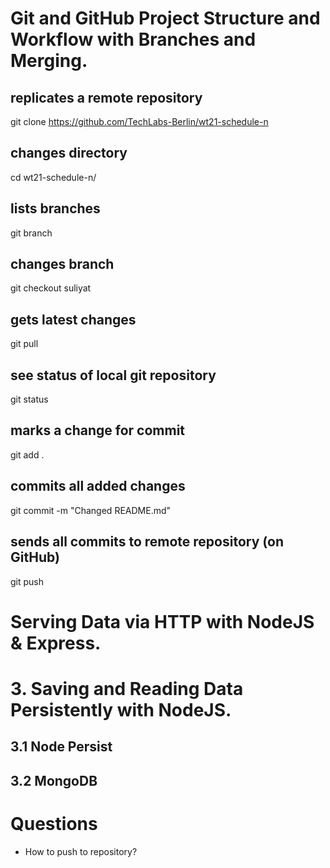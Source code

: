 # Git and GitHub Project Structure and Workflow with Branches and Merging.

## replicates a remote repository
git clone https://github.com/TechLabs-Berlin/wt21-schedule-n 

## changes directory
cd wt21-schedule-n/

## lists branches
git branch

## changes branch
git checkout suliyat

## gets latest changes
git pull

## see status of local git repository
git status

## marks a change for commit
git add .

## commits all added changes
git commit -m "Changed README.md"

## sends all commits to remote repository (on GitHub)
git push



# Serving Data via HTTP with NodeJS & Express.
##
##

# 3. Saving and Reading Data Persistently with NodeJS.
## 3.1 Node Persist
## 3.2 MongoDB

# Questions

- How to push to repository?
